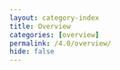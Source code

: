 ```yaml
---
layout: category-index
title: Overview
categories: [overview]
permalink: /4.0/overview/
hide: false
---
```




<!--stackedit_data:
eyJoaXN0b3J5IjpbMTkyMTI5NDIxMV19
-->